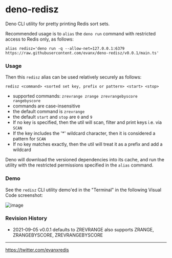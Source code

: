 # deno-redisz

Deno CLI utility for pretty printing Redis sort sets.

Recommended usage is to `alias` the `deno run` command with restricted access to Redis only, as follows:

```shell
alias redisz='deno run -q --allow-net=127.0.0.1:6379 https://raw.githubusercontent.com/evanx/deno-redisz/v0.0.1/main.ts'
```

### Usage

Then this `redisz` alias can be used relatively securely as follows:

```
redisz <command> <sorted set key, prefix or pattern> <start> <stop>
```

- supported commands: `zrevrange zrange zrevrangebyscore rangebyscore`
- commands are case-insensitive
- the default command is `zrevrange`
- the default `start` and `stop` are `0` and `9`
- If no key is specified, then the util will scan, filter and print keys i.e. via `SCAN`
- If the key includes the '\*' wildcard character, then it is considered a pattern for `SCAN`
- If no key matches exactly, then the util will treat it as a prefix and add a wildcard

Deno will download the versioned dependencies into its cache, and run the utility with the restricted permissions specified in the `alias` command.

### Demo

See the `redisz` CLI utility demo'ed in the "Terminal" in the following Visual Code screenshot:

![image](https://user-images.githubusercontent.com/899558/132129797-a0928d8b-76a7-4d17-bf44-df3fbd17e215.png)

### Revision History

- 2021-09-05 v0.0.1 defaults to ZREVRANGE also supports ZRANGE, ZRANGEBYSCORE, ZREVRANGEBYSCORE

<hr>
<a href='https://twitter.com/evanxredis'>https://twitter.com/evanxredis</a>
